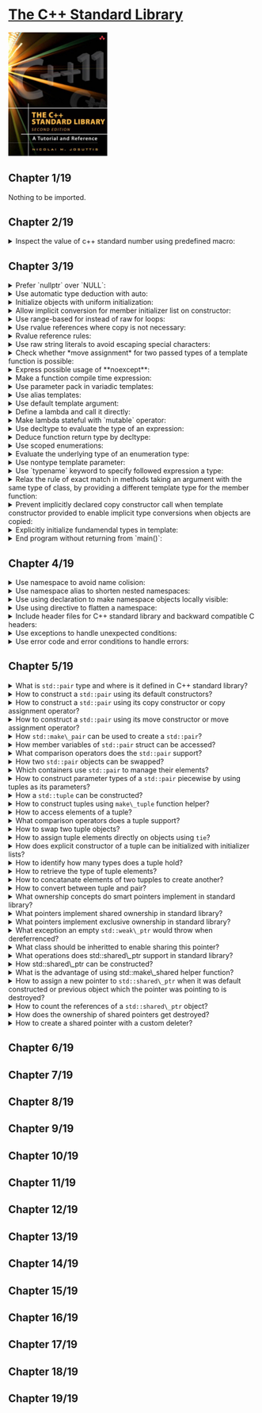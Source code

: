 # [The C++ Standard Library](https://www.amazon.com/Standard-Library-Tutorial-Reference-2nd/dp/0321623215/ref=sr_1_1?crid=28YP859MQGBYP&keywords=9780321623218&qid=1661449744&sprefix=%2Caps%2C531&sr=8-1)
<img alt="9780321623218" src="../covers/9780321623218.jpg" width="200"/>

## Chapter 1/19

Nothing to be imported.

## Chapter 2/19

<details>
<summary>Inspect the value of c++ standard number using predefined macro:</summary>

> ```cpp
> #include <iostream>
> 
> int main()
> {
>     std::cout << "default compiler standard: " << __cplusplus << std::endl;
> }
> ``````

> Origin:
> - 2

> References:
> - [Predefined macros](https://en.cppreference.com/w/cpp/preprocessor/replace#Predefined_macros "cpp/preprocessor/replace")
---
</details>

## Chapter 3/19

<details>
<summary>Prefer `nullptr` over `NULL`:</summary>

> ```cpp
> void f(int);
> void f(void*);
> 
> int main()
> {
>     f(0); // calls f(int)
>     f(NULL); // calls f(int)
>     f(nullptr); // calls f(void*)
> }
> ``````

> Origin:
> - 3

> References:
> - [nullptr](https://en.cppreference.com/w/cpp/language/nullptr "cpp/language/nullptr")
---
</details>

<details>
<summary>Use automatic type deduction with auto:</summary>

> ```cpp
> int main()
> {
>     auto i = 42;
>     auto u = 42U;
>     auto l = 42L;
>     auto ul = 42UL;
>     auto ll = 42LL;
>     auto ull = 42ULL;
>     auto d = 42.0;
>     auto ld = 42.0L;
> }
> ``````

> Origin:
> - 3

> References:
> - [Placeholder type specifiers](https://en.cppreference.com/w/cpp/language/auto "cpp/language/auto")
> - [Function return type deduction](https://en.cppreference.com/w/cpp/language/function#Return_type_deduction "cpp/language/function")
> - [Structured binding declaration using auto](https://en.cppreference.com/w/cpp/language/structured_binding "cpp/language/structured_binding")
> - [Storage duration of auto](https://en.cppreference.com/w/cpp/language/storage_duration "cpp/language/storage_duration")
---
</details>


<details>
<summary>Initialize objects with uniform initialization:</summary>

> ```cpp
> int main()
> {
>     int i; // indeterminate value
>     int j{}; // initialized to 0
>     int* p; // indeterminate value
>     int* q{}; // initialized to nullptr
> 
>     int xi(2.3); // x1 == 2
>     int xd{2.3}; // error
> }
> ``````

> Origin:
> - 3

> References:
> - [Initialization](https://en.cppreference.com/w/cpp/language/initialization "cpp/language/initialization")
> - [Default initialization](https://en.cppreference.com/w/cpp/language/default_initialization "cpp/language/default_initialization")
> - [Value initialization](https://en.cppreference.com/w/cpp/language/value_initialization "cpp/language/value_initialization")
> - [Direct initialization](https://en.cppreference.com/w/cpp/language/direct_initialization "cpp/language/direct_initialization")
> - [Copy initialization](https://en.cppreference.com/w/cpp/language/copy_initialization "cpp/language/copy_initialization")
> - [List initialization](https://en.cppreference.com/w/cpp/language/list_initialization "cpp/language/list_initialization")
> - [Constant initialization](https://en.cppreference.com/w/cpp/language/constant_initialization "cpp/language/constant_initialization")
> - [Aggregate initialization](https://en.cppreference.com/w/cpp/language/aggregate_initialization "cpp/language/aggregate_initialization")
---
</details>

<details>
<summary>Allow implicit conversion for member initializer list on constructor:</summary>

> ```cpp
> #include <initializer_list>
> 
> class base
> {
> public:
>     base(int, int) { ... };
>     explicit base(int a, int b, int c) { ... }
> };
> 
> void fp(const base&);
> 
> int main()
> {
>     base a(1, 2);       // Okay
>     base b{1, 2};       // Okay
>     base c{1, 2, 3};    // Okay
>     base d = {1, 2};    // Okay, implicit conversion of {1, 2} to base
>     base e = {1, 2, 3}; // Error, due to explicit
> 
>     fp({1, 2});         // Okay, implicit conversion of {1, 2} to base
>     fp({1, 2, 3});      // Error, due to explicit
>     fp(base{1, 2});     // Okay, implicit conversion of {1, 2} to base
>     fp(base{1, 2, 3});  // Okay, explicit conversion of {1, 2, 3} to base
> }
> ``````

> Origin:
> -

> References:
> - [Member initializer list](https://en.cppreference.com/w/cpp/language/constructor "cpp/language/constructor")
---
</details>

<details>
<summary>Use range-based for instead of raw for loops:</summary>

> ```cpp
> int main()
> {
>     for (auto item: {1, 2, 3, 4, 5})
>         std::cout << item << std::endl;
> }
> ``````

> Origin:
> -

> References:
> - [Range-based for loop](https://en.cppreference.com/w/cpp/language/range-for "cpp/language/range-for")
---
</details>

<details>
<summary>Use rvalue references where copy is not necessary:</summary>

> ```cpp
> ``````

> Origin:
> -

> References:
> - [Move constructors](https://en.cppreference.com/w/cpp/language/move_constructor "cpp/language/move_constructor")
> - [Move assignment operator](https://en.cppreference.com/w/cpp/language/move_assignment "cpp/language/move_assignment")
> - [std::move](https://en.cppreference.com/w/cpp/utility/move "cpp/utility/move")
---
</details>

<details>
<summary>Rvalue reference rules:</summary>

> ```cpp
> struct X {};
> 
> X foo()
> {
>     X x;
>     return x;
> }
> 
> int main()
> {
>     auto x = foo();
> }
> ``````

> Origin:
> -

> References:
> - [Copy elisoin](https://en.cppreference.com/w/cpp/language/copy_elision "cpp/language/copy_elision")
---
</details>

<details>
<summary>Use raw string literals to avoid escaping special characters:</summary>

> ```cpp
> #include <iostream>
> 
> int main()
> {
>     std::cout << R"(quotes can be "freely" used with raw string literals)" << std::endl;
> }
> ``````

> Origin:
> -

> References:
> - [String literal](https://en.cppreference.com/w/cpp/language/string_literal "cpp/language/string_literal")
---
</details>

<details>
<summary>Check whether *move assignment* for two passed types of a template function is possible:</summary>

> ```cpp
> class pair
> {
>     pair& operator =(pair&& p)
>         noexcept(is_nothrow_move_assignable<T1>::value &&
>                  is_nothrow_move_assignable<T2>::value);
> };
> ``````

> Origin:
> -

> References:
> - [noexcept operator](https://en.cppreference.com/w/cpp/language/noexcept "cpp/language/noexcept")
> - [noexcept specifier](https://en.cppreference.com/w/cpp/language/noexcept_spec "cpp/language/noexcept_spec")
---
</details>

<details>
<summary>Express possible usage of **noexcept**:</summary>

> 1. Each library function that cannot throw and does not expecify any undefined behavior caused by a broken precondition, should be marked unconditionally noexcept.
> 2. A library swap function, move constructor, or move assignment operator can be proven not to throw by applying the noexcept operator, it should be marked as conditionally noexcept.
> 3. No library destructor should throw.
> 4. Library functions designed for compatibility with C code may be marked as unconditionally noexcept.

> Origin:
> -

> References:
---
</details>

<details>
<summary>Make a function compile time expression:</summary>

> ```cpp
> #include <array>
> 
> template <typename S>
> constexpr S cube(S const& size)
> {
>     return size * size * size;
> }
> 
> int main()
> {
>     std::array<int, cube<int>(2)> numbers;
> }
> ``````

> Origin:
> -

> References:
> - [Constant expressions](https://en.cppreference.com/w/cpp/language/constant_expression "cpp/language/constant_expression")
> - [Constexpr specifier](https://en.cppreference.com/w/cpp/language/constexpr "cpp/language/constexpr")
---
</details>

<details>
<summary>Use parameter pack in variadic templates:</summary>

> ```cpp
> #include <iostream>
> 
> void print()
> { }
> 
> template <typename T, typename... Args>
> void print(T const& to_print, Args const& ...args)
> {
>     std::cout << to_print << std::endl;
>     print(args...);
> }
> 
> int main()
> {
>     print("a", "b", "c");
> }
> ``````

> Origin:
> -

> References:
> - [Parameter pack](https://en.cppreference.com/w/cpp/language/parameter_pack "cpp/language/parameter_pack")
> - [sizeof... operator](https://en.cppreference.com/w/cpp/language/sizeof... "cpp/language/sizeof...")
---
</details>

<details>
<summary>Use alias templates:</summary>

> ```cpp
> #include <vector>
> 
> template <typename T>
> using vector = std::vector<T, std::allocator<T>>;
> 
> int main()
> {
>     vector<int> numbers{1,2,3,4,5};
> }
> ``````

> Origin:
> -

> References:
> - [Type alias, alias template](https://en.cppreference.com/w/cpp/language/type_alias "cpp/language/type_alias")
---
</details>

<details>
<summary>Use default template argument:</summary>

> ```cpp
> template <typename T = int>
> T sum(T const& a, T const& b)
> {
>     return a + b;
> }
> 
> int main()
> {
>     int result = sum<int>(1, 2);
> }
> ``````

> Origin:
> -

> References:
> - [Template parameters](https://en.cppreference.com/w/cpp/language/template_parameters "cpp/language/template_parameters") (see [Default template arguments](https://en.cppreference.com/w/cpp/language/template_parameters#Default_template_arguments))
---
</details>

<details>
<summary>Define a lambda and call it directly:</summary>

> ```cpp
> #include <iostream>
> 
> int main()
> {
>     [] { std::cout << "lambda" << std::endl; }();
> }
> ``````

> Origin:
> -

> References:
> - [Lambda expressions](https://en.cppreference.com/w/cpp/language/lambda "cpp/language/lambda")
---
</details>

<details>
<summary>Make lambda stateful with `mutable` operator:</summary>

> ```cpp
> #include <iostream>
> 
> // lambda expanded to class
> class lambda
> {
> private:
>     int id;
> public:
>     void operator()()
>     {
>         std::cout << id++ << std::endl;
>     }
> };
> 
> int main()
> {
>     int id = 0;
> 
>     // stateful lambda
>     lambda l(id);
>     l();
>     l();
>     l();
> 
>     auto s = [id]() mutable { std::cout << id++ << std::endl; }
>     s();
>     s();
>     s();
> }
> ``````

> Origin:
> -

> References:
---
</details>

<details>
<summary>Use decltype to evaluate the type of an expression:</summary>

> ```cpp
> #include <map>
> #include <string>
> 
> int main()
> {
>     std::map<std::string, float> cells;
>     decltype(cells)::value_type item{};
> }
> ``````

> Origin:
> -

> References:
> - [decltype specifier](https://en.cppreference.com/w/cpp/language/decltype "cpp/language/decltype")
> - [Placeholder type specifiers](https://en.cppreference.com/w/cpp/language/auto "cpp/language/auto")
---
</details>

<details>
<summary>Deduce function return type by decltype:</summary>

> ```cpp
> template <typename T1, typename T2>
> auto add(T1 a, T2 b) -> decltype(x+y);
> ``````

> Origin:
> -

> References:
> - [Function declaration](https://en.cppreference.com/w/cpp/language/function "cpp/language/function") (see [Return type deduction](https://en.cppreference.com/w/cpp/language/function#Return_type_deduction "cpp/language/function"))
---
</details>

<details>
<summary>Use scoped enumerations:</summary>

> ```cpp
> enum class state {stable, unstable, unknown};
> ``````

> Origin:
> -

> References:
> - [Enumeration declaration](https://en.cppreference.com/w/cpp/language/enum "cpp/language/enum")
> - [std::is\_enum](https://en.cppreference.com/w/cpp/types/is_enum "cpp/types/is_enum")
> - [std::is\_scoped\_enum](https://en.cppreference.com/w/cpp/types/is_scoped_enum "cpp/types/is_scoped_enum")
---
</details>

<details>
<summary>Evaluate the underlying type of an enumeration type:</summary>

> ```cpp
> #include <type_traits>
> 
> enum class state : char {stable, unstable, unknown};
> auto type = std::underlying_type<state>::type; // char
> ``````

> Origin:
> -

> References:
> - [std::underlying\_type](https://en.cppreference.com/w/cpp/types/underlying_type "cpp/types/underlying_type")
---
</details>

<details>
<summary>Use nontype template parameter:</summary>

> ```cpp
> #include <iostream>
> #include <string>
> 
> template <std::string N>
> void print(N const& s)
> {
>     std::cout << s << std::endl;
> }
> ``````

> Origin:
> -

> References:
> - [Templates](https://en.cppreference.com/w/cpp/language/templates "cpp/language/templates")
> - [Template parameters](https://en.cppreference.com/w/cpp/language/template_parameters "cpp/language/template_parameters") (see [Non-type template parameter](https://en.cppreference.com/w/cpp/language/template_parameters#Non-type_template_parameter))
> - [Partial template specialization](https://en.cppreference.com/w/cpp/language/partial_specialization "cpp/language/partial_specialization")
---
</details>

<details>
<summary>Use `typename` keyword to specify followed expression a type:</summary>

> ```cpp
> class Q
> {
>     typedef int SubType;
> };
> 
> template <typename T>
> class P
> {
>     typename T::SubType* ptr;
> };
> 
> int main()
> {
>     P<Q> x; // Okay
> }
> ``````

> Origin:
> -

> References:
> - [typename keyword](https://en.cppreference.com/w/cpp/keyword/typename "cpp/keyword/typename")
---
</details>

<details>
<summary>Relax the rule of exact match in methods taking an argument with the same type of class, by providing a different template type for the member function:</summary>

> ```cpp
> // directly assigning value
> template <typename T>
> class exact
> {
> private:
>     T value;
> public:
>     void assign(exact<T> const& b) { value = b.value; }
> };
> 
> // using getter to assign value
> template <typename T>
> class relaxed
> {
> private:
>     T _value;
> public:
>     T value() const { return _value; }
> 
>     template <typename V>
>     void assign(relaxed<V> const& r) { _value = r.value(); }
> };
> 
> int main()
> {
>     exact<double> ed{};
>     exact<int> ei{};
> 
>     ed.assign(ed); // Okay
>     ed.assign(ei); // Error, ei is exact<int> but exact<double> is required
> 
>     relaxed<double> rd{};
>     relaxed<int> ri{};
> 
>     rd.assign(rd); // Okay
>     rd.assign(ri); // Okay, int is assignable to double
> }
> ``````

> Origin:
> -

> References:
---
</details>

<details>
<summary>Prevent implicitly declared copy constructor call when template constructor provided to enable implicit type conversions when objects are copied:</summary>

> ```cpp
> template <typename T>
> class base
> {
> public:
>     // copy constructor with implicit type conversion
>     // does not suppress implicit copy constructor.
>     // when T==U, implicit copy constructor is called.
>     template <typename U>
>     base(base<U> const& x);
> };
> 
> int main()
> {
>     base<double> bd;
>     base<double> bd2{bd}; // calls implicitly generated copy constructor
>     base<int> bi(bd); // calls class template constructor
> }
> ``````

> Origin:
> -

> References:
---
</details>

<details>
<summary>Explicitly initialize fundamendal types in template:</summary>

> ```cpp
> template <typename T>
> void f()
> {
>     T x = T();
> }
> 
> int main()
> {
>     f<int>();
> }
> ``````

> Origin:
> -

> References:
> - [Value initialization](https://en.cppreference.com/w/cpp/language/value_initialization "cpp/language/value_initialization")
> - [Zero initialization](https://en.cppreference.com/w/cpp/language/zero_initialization "cpp/language/zero_initialization")
---
</details>

<details>
<summary>End program without returning from `main()`:</summary>

> ```cpp
> #include <cstdlib>
> 
> [[noreturn]] void f() { std::exit(1); }
> [[noreturn]] void g() { std::quick_exit(1); }
> 
> int main()
> {
>     f();
> }
> ``````

> Origin:
> -

> References:
> - [exit](https://en.cppreference.com/w/cpp/utility/program/exit "cpp/utility/program/exit")
> - [atexit](https://en.cppreference.com/w/cpp/utility/program/atexit "cpp/utility/program/atexit")
> - [quick\_exit](https://en.cppreference.com/w/cpp/utility/program/quick_exit "cpp/utility/program/quick_exit")
> - [at\_quick\_exit](https://en.cppreference.com/w/cpp/utility/program/at_quick_exit "cpp/utility/program/at_quick_exit")
> - [std::terminate](https://en.cppreference.com/w/cpp/error/terminate "cpp/error/terminate")
---
</details>

## Chapter 4/19

<details>
<summary>Use namespace to avoid name colision:</summary>

> ```cpp
> namespace x
> {
>     int value{};
> }
> 
> int main()
> {
>     int value = x::value;
> }
> ``````

> Origin:
> -

> References:
> - [namespace keyword](https://en.cppreference.com/w/cpp/keyword/namespace "cpp/keyword/namespace")
> - [namespaces](https://en.cppreference.com/w/cpp/language/namespace "cpp/language/namespace")
---
</details>

<details>
<summary>Use namespace alias to shorten nested namespaces:</summary>

> ```cpp
> #include <boost/program_options.hpp>
> 
> int main()
> {
>     namespace od = boost::program_options::options_description;
> }
> ``````

> Origin:
> -

> References:
> - [namespace alias](https://en.cppreference.com/w/cpp/language/namespace_alias "cpp/language/namespace_alias")
---
</details>

<details>
<summary>Use using declaration to make namespace objects locally visible:</summary>

> ```cpp
> #include <iostream>
> 
> int main()
> {
>     using std::cout;
>     using std::endl;
> 
>     cout << "using declaration" << endl;
> }
> ``````

> Origin:
> -

> References:
> - [using keyword](https://en.cppreference.com/w/cpp/keyword/using "cpp/keyword/using")
> - [using declaration](https://en.cppreference.com/w/cpp/language/using_declaration "cpp/language/using_declaration")
---
</details>

<details>
<summary>Use using directive to flatten a namespace:</summary>

> ```cpp
> #include <iostream>
> 
> int main()
> {
>     using namespace std;
> 
>     cout << "using directive" << endl;
> }
> ``````

> Origin:
> -

> References:
> - [namespaces](https://en.cppreference.com/w/cpp/language/namespace "cpp/language/namespace") (see [using directive](https://en.cppreference.com/w/cpp/language/namespace#Using-directives))
---
</details>

<details>
<summary>Include header files for C++ standard library and backward compatible C headers:</summary>

> ```cpp
> #include <string> // C++
> #include <cstring> // C
> ``````

> Origin:
> -

> References:
> - [C++ Standard Library headers](https://en.cppreference.com/w/cpp/header "cpp/header")
---
</details>

<details>
<summary>Use exceptions to handle unexpected conditions:</summary>

> ```cpp
> #include <stdexcept>
> #include <iostream>
> #include <bitset>
> 
> int main()
> try
> {
>     std::bitset<4>{"012"};
> }
> catch (std::invalid_argument const& exp)
> {
>     std::cerr << exp.what() << std::endl;
> }
> ``````

> Origin:
> -

> References:
> - [Error Handling](https://en.cppreference.com/w/cpp/error "cpp/error")
> - [Exceptions](https://en.cppreference.com/w/cpp/language/exceptions "cpp/language/exceptions")
> - [\<exception\>](https://en.cppreference.com/w/cpp/header/exception "cpp/header/exception")
> - [\<stdexcept\>](https://en.cppreference.com/w/cpp/header/exception "cpp/header/exception")
---
</details>

<details>
<summary>Use error code and error conditions to handle errors:</summary>

> ```cpp
> #include <iostream>
> #include <system_error>
> #include <thread>
> 
> int main()
> {
>     try
>     {
>         std::thread().detach();
>     }
>     catch (std::system_error const& exp)
>     {
>         std::cerr << exp.what() << std::endl;
> 
>         if (exp.code() == std::errc::invalid_argument)
>             std::cerr << "std::errc::invalid_argument\n";
>     }
> }
> ``````

> Origin:
> -

> References:
> - [\<system\_error\>](https://en.cppreference.com/w/cpp/header/system_error "cpp/header/system_error")
> - [std::errc](https://en.cppreference.com/w/cpp/error/errc "cpp/error/errc")
> - [std::make\_error\_code](https://en.cppreference.com/w/cpp/error/errc/make_error_code "cpp/error/errc/make_error_code")
> - [std::error\_category](https://en.cppreference.com/w/cpp/error/error_category "cpp/error/error_category")
> - [std::error\_condition](https://en.cppreference.com/w/cpp/error/error_condition "cpp/error/error_condition")
> - [std::error\_code](https://en.cppreference.com/w/cpp/error/error_code "cpp/error/error_code")
---
</details>

## Chapter 5/19

<details>
<summary>What is <code>std::pair</code> type and where is it defined in C++ standard library?</summary>

> A `struct` with two public member variables:

> ```cpp
> namespace std {
>     template <typename T1, typename T2>
>     struct pair {
>         T1 first;
>         T2 second;
>         // ...
>     };
> }
> ``````

> Origin:
> -

> References:
> - [std::pair](https://en.cppreference.com/w/cpp/utility/pair "cpp/utility/pair")
</details>

<details>
<summary>How to construct a <code>std::pair</code> using its default constructors?</summary>

> ```cpp
> #include <utility>
> 
> std::pair<T1, T2> p;
> std::pair<T1, T2> p(value, value);
> std::pair<T1, T2> p(rvalue, rvalue);
> ``````

> Origin:
> -

> References:
> - [\<utility\>](https://en.cppreference.com/w/cpp/header/utility "cpp/header/utility")
---
</details>

<details>
<summary>How to construct a <code>std::pair</code> using its copy constructor or copy assignment operator?</summary>

> ```cpp
> #include <utility>
> #include <string>
> 
> std::pair<T1, T2> p(p2);
> p = p2;
> 
> void f(std::pair<int, char const*>);
> void g(std::pair<int const, std::string>);
> 
> std::pair<int, char const*> p3(42, "sample");
> f(p3); // calls implicitly generated copy constructor
> g(p3); // calls template constructor
> ``````

> Origin:
> -

> References:
---
</details>

<details>
<summary>How to construct a <code>std::pair</code> using its move constructor or move assignment operator?</summary>

> ```cpp
> #include <utility>
> 
> std::pair<T1, T2> p(rvp);
> p = rvp;
> ``````

> Origin:
> -

> References:
---
</details>

<details>
<summary>How <code>std::make\_pair</code> can be used to create a <code>std::pair</code>?</summary>

> ```cpp
> #include <utility>
> #include <functional>
> 
> auto vp = std::make_pair(value, value); // value semantics
> auto rvp = std::make_pair(std::move(value), std::move(value)); // move semantics
> auto rfp = std::make_pair(std::ref(value), std::ref(value)); // reference semantics, creates std::pair<T1&, T2&>
> 
> int main()
> {
>     int i = 0;
>     auto p = std::make_pair(std::ref(i), std::ref(i));
>     ++p.first;
>     ++p.second;
>     std::cout << "i: " << i << std::endl; // 2
> }
> ``````

> Origin:
> -

> References:
> - [std::make\_pair](https://en.cppreference.com/w/cpp/utility/tuple/make_pair "cpp/utility/make_pair")
---
</details>

<details>
<summary>How member variables of <code>std::pair</code> struct can be accessed?</summary>

> ```cpp
> #include <utility>
> 
> p.first
> p.second
> 
> std::get<0>(p);
> std::get<1>(p);
> ``````

> Origin:
> -

> References:
---
</details>

<details>
<summary>What comparison operators does the <code>std::pair</code> support?</summary>

> * equality
> * inequality
> * lower than
> * greater than
>
> ```cpp
> #include <utility>
> 
> p1 == p2
> p1 != p2
> p1 < p2
> p1 > p2
> p1 <= p2
> p1 >= p2
> 
> p1 <=> p2 // c++20
> ``````

> Origin:
> -

> References:
---
</details>

<details>
<summary>How two <code>std::pair</code> objects can be swapped?</summary>

> ```cpp
> p1.swap(p2);
> std::swap(p1, p2);
> ``````

> Origin:
> -

> References:
---
</details>

<details>
<summary>Which containers use <code>std::pair</code> to manage their elements?</summary>

> Map container family:
> 
> * `std::map`
> * `std::multimap`
> * `std::unordered_map`
> * `std::unordered_multimap`

> Origin:
> -

> References:
> - [std::map](https://en.cppreference.com/w/cpp/container/map "cpp/container/map")
---
</details>

<details>
<summary>How to construct parameter types of a <code>std::pair</code> piecewise by using tuples as its parameters?</summary>

> Both arguments have to be a `std::tuple` to force this behavior.
> This form of initialization is required to `emplace()` a new element into an (unordered) `std::map` or `std::multimap`.
> 
> ```cpp
> #include <iostream>
> #include <utility>
> #include <tuple>
> 
> class base
> {
> public:
>     base(std::tuple<int, float>)
>     {
>         std::cout << "base::base(tuple)" << std::endl;
>     }
> 
>     template <typename... Args>
>     base(Args... args)
>     {
>         std::cout << "base::base(args...)" << std::endl;
>     }
> };
> 
> int main()
> {
>     std::tuple<int, float> t(1, 2.22);
> 
>     std::pair<int, base> p1(42, t); // base(std::tuple<int, float>)
> 
>     std::pair<int, base> p2(std::piecewise_construct, std::make_tuple(42), t); // base(Args...)
> }
> ``````

> Origin:
> -

> References:
> - [std::piecewise\_construct](https://en.cppreference.com/w/cpp/utility/piecewise_construct "cpp/utility/piecewise_construct")
> - [std::pair piecewise constructor](https://en.cppreference.com/w/cpp/utility/pair/pair "cpp/utility/pair/pair") (see (7) and (8))
> - [std::make\_tuple](https://en.cppreference.com/w/cpp/utility/tuple/make_tuple "cpp/utility/make_tuple")
---
</details>

<details>
<summary>How a <code>std::tuple</code> can be constructed?</summary>

> ```cpp
> #include <tuple>
> 
> std::tuple<T1, T2, T3,...> t;
> std::tuple<T1, T2> tp(p);
> std::tuple<T1, T2, T3,...> t1(vt); // copy constructor
> std::tuple<T1, T2, T3,...> t2(rvt); // move constructor
> std::tuple<T1, T2, T3,...> t3(v1, v2, v3,...);
> std::tuple<T1, T2, T3,...> t4(rv1, rv2, rv3,...);
> 
> t1 = t2;
> t = p;
> ``````

> Origin:
> -

> References:
> - [std::tuple](https://en.cppreference.com/w/cpp/utility/tuple "cpp/utility/tuple")
---
</details>

<details>
<summary>How to construct tuples using <code>make\_tuple</code> function helper?</summary>

> ```cpp
> #include <tuple>
> 
> auto t1 = std::make_tuple(v1, v2, v3); // value semantics
> auto t2 = std::make_tuple(std::move(v1), std::move(v2), std::move(v3)); // move semantics
> auto t3 = std::make_tuple(std::ref(v1), std::ref(v2), std::ref(v3)); // reference semantics
> auto t4 = std::make_tuple(std::cref(v1), std::cref(v2), std::cref(v3));
> ``````

> Origin:
> -

> References:
---
</details>

<details>
<summary>How to access elements of a tuple?</summary>

> ```cpp
> #include <tuple>
> 
> int main()
> {
>     std::tuple<T1, T2, T3> t(value1, value2, value3);
> 
>     T1 v1 = std::get<0>(t);
>     T2 v2 = std::get<1>(t);
>     T3 v3 = std::get<2>(t);
> }
> ``````

> Origin:
> -

> References:
> - [std::get](https://en.cppreference.com/w/cpp/utility/tuple/get "cpp/utility/tuple/get")
---
</details>

<details>
<summary>What comparison operators does a tuple support?</summary>

> ```cpp
> #include <tuple>
> 
> std::tuple<T1, T2> t1(value1, value2);
> std::tuple<T1, T2> t2(value1, value2);
> 
> t1 == t2;
> t1 != t2;
> t1 > t2;
> t1 >= t2;
> t1 < t2;
> t1 <= t2;
> 
> t1 <=> t2; // c++20
> ``````

> Origin:
> -

> References:
> - [tuple comparisons](https://en.cppreference.com/w/cpp/utility/tuple/operator_cmp "cpp/utility/tuple/operator_cmp")
---
</details>

<details>
<summary>How to swap two tuple objects?</summary>

> ```cpp
> #include <tuple>
> 
> t1.swap(t2);
> std::swap(t1, t2);
> ``````

> Origin:
> -

> References:
> - [tuple.swap()](https://en.cppreference.com/w/cpp/utility/tuple/swap "cpp/utility/tuple/swap")
---
</details>

<details>
<summary>How to assign tuple elements directly on objects using <code>tie</code>?</summary>

> ```cpp
> #include <tuple>
> 
> std::tie(r1, std::ignore(r2), r3,...) = t;
> ``````

> Origin:
> -

> References:
---
</details>

<details>
<summary>How does explicit constructor of a tuple can be initialized with initializer lists?</summary>

> Explicit construction exists to avoid having single values implicitly converted into a tuple with one element. But this has consequences when using initializer lists, because they cannot be used with assignment syntax as it's considered to be an implicit conversion.
>
> You can’t pass an initializer list where a tuple is expected. But pairs and containers can be initialized that way.
>
> But for tuples, you have to explicitly convert the initial values into a tuple (for example, by using `make_tuple()`):
>
> ```cpp
> template <typename... Args>
> void t(const std::tuple<Args...> t);
> 
> t(42);                // ERROR: explicit conversion to tuple<> required
> t(make_tuple(42));    // OK
> 
> std::tuple<int,double> t1(42,3.14);     // OK, old syntax
> std::tuple<int,double> t2{42,3.14};     // OK, new syntax
> std::tuple<int,double> t3 = {42,3.14};  // ERROR
> 
> std::vector<std::tuple<int,float>> v { {1,1.0}, {2,2.0} };  // ERROR
> 
> std::tuple<int,int,int> foo() { return { 1, 2, 3 }; }       // ERROR
> 
> std::vector<std::pair<int,float>> v1 { {1,1.0}, {2,2.0} };  // OK
> std::vector<std::vector<float>> v2 { {1,1.0}, {2,2.0} };    // OK
> 
> std::vector<int> foo2() { return { 1, 2, 3 }; }             // OK
> ``````

> Origin:
> -

> References:
---
</details>

<details>
<summary>How to identify how many types does a tuple hold?</summary>

> ```cpp
> #include <tuple>
> 
> int main()
> {
>     using P = std::tuple<T1, T2, T3>;
>     std::size_t values = std::tuple_size<P>::value; // 3
> }
> ``````

> Origin:
> -

> References:
> - [std::tuple\_size](https://en.cppreference.com/w/cpp/utility/tuple_size "cpp/utility/tuple_size")
---
</details>

<details>
<summary>How to retrieve the type of tuple elements?</summary>

> ```cpp
> #include <tuple>
> 
> int main()
> {
>     using P = std::tuple<T1, T2, T3>;
>     using X = std::tuple_element<0, P>::type; // T1
>     using Y = std::tuple_element<1, P>::type; // T2
>     using Z = std::tuple_element<2, P>::type; // T3
> }
> ``````

> Origin:
> -

> References:
> - [std::tuple\_element](https://en.cppreference.com/w/cpp/utility/tuple_element "cpp/utility/tuple_element")
---
</details>

<details>
<summary>How to concatanate elements of two tupples to create another?</summary>

> ```cpp
> #include <tuple>
> #include <cassert>
> #include <type_traits>
> 
> int main()
> {
>     int n = 42;
>     std::tuple<int, double, int> t = std::tuple_cat(std::make_tuple(42, 4.2), std::tie(n));
>     static_assert(std::is_same_v<decltype(t), std::tuple<int, double, int>>);
> }
> ``````

> Origin:
> -

> References:
> - [std::tuple\_cat](https://en.cppreference.com/w/cpp/utility/tuple/tuple_cat "cpp/utility/tuple/tuple_cat")
---
</details>

<details>
<summary>How to convert between tuple and pair?</summary>

> You can initialize a two-element tuple with a pair.
> Also, you can assign a pair to a two-element tuple.
> 
> ```cpp
> std::tuple<int, double> t(p);
> std::pair<int, double> p(std::make_tuple(42, 9.72));
> ``````

> Origin:
> -

> References:
---
</details>

<details>
<summary>What ownership concepts do smart pointers implement in standard library?</summary>

> Shared Ownership
> Exclusive Ownership

> Origin:
> -

> References:
---
</details>

<details>
<summary>What pointers implement shared ownership in standard library?</summary>

> `std::shared_ptr`
> `std::weak_ptr`

> Origin:
> -

> References:
---
</details>

<details>
<summary>What pointers implement exclusive ownership in standard library?</summary>

> `std::unique_ptr`

> Origin:
> -

> References:
---
</details>

<details>
<summary>What exception an empty <code>std::weak\_ptr</code> would throw when dereferrenced?</summary>

> `std::bad_weak_ptr`

> Origin:
> -

> References:
---
</details>

<details>
<summary>What class should be inheritted to enable sharing this pointer?</summary>

> `std::enable_shared_from_this`

> Origin:
> -

> References:
---
</details>

<details>
<summary>What operations does std::shared\_ptr support in standard library?</summary>

> * assignment
> * copy
> * move
> * comparison
> * reference counting
> 
> ```cpp
> #include <memory>
> #include <string>
> #include <vector>
> 
> int main()
> {
>     // construction
>     std::shared_ptr<std::string> rosa{new std::string("rosa")};
>     std::shared_ptr<std::string> lucy{new std::string("lucy")};
> 
>     // dereferrence
>     (*rosa)[0] = ’N’;
>     lucy->replace(0, 1, "J");
> 
>     // copy
>     std::vector<shared_ptr<string>> people;
>     people.push_back(lucy);
>     people.push_back(lucy);
>     people.push_back(rosa);
>     people.push_back(lucy);
>     people.push_back(rosa);
> 
>     for (auto ptr : people)
>         std::cout << *ptr << " ";
>     std::cout << std::endl;
> 
>     *rosa = "Rose";
> 
>     for (auto ptr : people)
>         std::cout << *ptr << " ";
>     std::cout << std::endl;
> 
>     // counting instances
>     std::cout << "use_count: " << people[0].use_count() << std::endl;
> }
> ``````

> Origin:
> -

> References:
---
</details>

<details>
<summary>How std::shared\_ptr can be constructed?</summary>

> Because the constructor taking a pointer as single argument is explicit, you can’t use the assignment notation because that is considered to be an implicit conversion.
> However, the new initialization syntax is also possible:
> 
> ```cpp
> #include <memory>
> #include <string>
> 
> std::shared_ptr<std::string> rosa = new std::string("rosa"); // ERROR
> std::shared_ptr<std::string> lucy{new std::string("lucy")}; // OK
> ``````

> Origin:
> -

> References:
---
</details>

<details>
<summary>What is the advantage of using std::make\_shared helper function?</summary>

> This way of creation is faster and safer because it uses one instead of two allocations: one for the object and one for the shared data the shared pionter uses to control the object.
> 
> ```cpp
> #include <memory>
> #include <string>
> 
> std::shared_ptr<std::string> rosa = std::make_shared<std::string>("rosa");
> ``````

> Origin:
> -

> References:
---
</details>

<details>
<summary>How to assign a new pointer to <code>std::shared\_ptr</code> when it was default constructed or previous object which the pointer was pointing to is destroyed?</summary>

> ```cpp
> #include <memory>
> #include <string>
> 
> std::shared_ptr<std::string> person;
> 
> person = new std::string("rosa"); // ERROR: no assignment for ordinary pointers
> person.reset(new std::string("rosa")); // OK
> ``````

> Origin:
> -

> References:
---
</details>

<details>
<summary>How to count the references of a <code>std::shared\_ptr</code> object?</summary>

> ```cpp
> #include <memory>
> #include <string>
> #include <vector>
> 
> int main()
> {
>     std::shared_ptr<std::string> rosa(new std::string("rosa"));
> 
>     std::vector<shared_ptr<string>> people;
>     people.push_back(rosa);
>     people.push_back(rosa);
>     people.push_back(rosa);
>     people.push_back(rosa);
> 
>     std::size_t count = rosa.use_count(); // 4
> }
> ``````

> Origin:
> -

> References:
---
</details>

<details>
<summary>How does the ownership of shared pointers get destroyed?</summary>

> When the last owner of object gets destroyed, the shared pointer calls `delete` for the object it refers to.
>
> Possible deletion scenarios are:
>
> * deletions happens at the end of a scope
> * by assigning `nullptr` to pointer
> * resizing the container that holds shared pointers
>
> ```cpp
> #include <memory>
> #include <string>
> #include <vector>
> 
> int main()
> {
>     std::shared_ptr<std::string> rosa(new std::string("rosa"));
>     std::shared_ptr<std::string> lucy(new std::string("lucy"));
> 
>     std::vector<shared_ptr<string>> people;
>     people.push_back(lucy);
>     people.push_back(lucy);
>     people.push_back(rosa);
>     people.push_back(lucy);
>     people.push_back(rosa);
>     people.push_back(rosa);
>     people.push_back(lucy);
>     people.push_back(rosa);
> 
>     std::size_t rosa_count = rosa.use_count(); // 4
>     std::size_t lucy_count = lucy.use_count(); // 4
> }
> ``````

> Origin:
> -

> References:
---
</details>

<details>
<summary>How to create a shared pointer with a custom deleter?</summary>

> ```cpp
> #include <memory>
> #include <string>
> #include <vector>
> 
> std::shared_ptr<std::string> person(
>     new std::string{},
>     [](std::string* p) { std::cout << *p << std::endl; delete p; }
> );
> person = nullptr; // person does not refer to the string any longer
> 
> std::vector<std::string> people;
> people.push_back(person);
> people.push_back(person);
> people.push_back(person);
> 
> std::size_t person_count = person.use_count(); // 4
> 
> people.erase(); // all copies of the string in person are destroyed
> 
> std::size_t person_count = person.use_count(); // 1
> 
> delete person;
> 
> std::size_t person_count = person.use_count(); // 0
> ``````

> Origin:
> -

> References:
---
</details>

## Chapter 6/19
## Chapter 7/19
## Chapter 8/19
## Chapter 9/19
## Chapter 10/19
## Chapter 11/19
## Chapter 12/19
## Chapter 13/19
## Chapter 14/19
## Chapter 15/19
## Chapter 16/19
## Chapter 17/19
## Chapter 18/19
## Chapter 19/19
